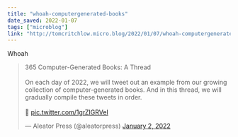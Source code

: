 ```yaml
---
title: "whoah-computergenerated-books"
date_saved: 2022-01-07
tags: ["microblog"]
link: "http://tomcritchlow.micro.blog/2022/01/07/whoah-computergenerated-books.html"
---
```

Whoah

<blockquote class="twitter-tweet"><p lang="en" dir="ltr">365 Computer-Generated Books: A Thread<br><br>On each day of 2022, we will tweet out an example from our growing collection of computer-generated books. And in this thread, we will gradually compile these tweets in order.<br><br>🧵 <a href="https://t.co/1grZIGRVeI">pic.twitter.com/1grZIGRVeI</a></p>&mdash; Aleator Press (@aleatorpress) <a href="https://twitter.com/aleatorpress/status/1477488516040904707?ref_src=twsrc%5Etfw">January 2, 2022</a></blockquote> <script async src="https://platform.twitter.com/widgets.js" charset="utf-8"></script>

